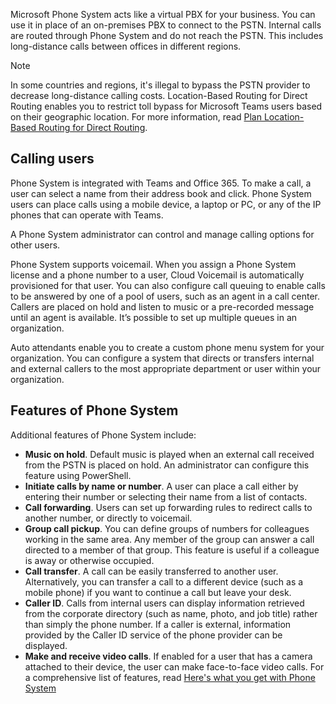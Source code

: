 Microsoft Phone System acts like a virtual PBX for your business. You can use it in place of an on-premises PBX to connect to the PSTN. Internal calls are routed through Phone System and do not reach the PSTN. This includes long-distance calls between offices in different regions.

> [!NOTE]
> In some countries and regions, it's illegal to bypass the PSTN provider to decrease long-distance calling costs. Location-Based Routing for Direct Routing enables you to restrict toll bypass for Microsoft Teams users based on their geographic location. For more information, read [Plan Location-Based Routing for Direct Routing]( https://docs.microsoft.com/microsoftteams/location-based-routing-plan).

## Calling users

Phone System is integrated with Teams and Office 365. To make a call, a user can select a name from their address book and click. Phone System users can place calls using a mobile device, a laptop or PC, or any of the IP phones that can operate with Teams.

A Phone System administrator can control and manage calling options for other users. 

Phone System supports voicemail. When you assign a Phone System license and a phone number to a user, Cloud Voicemail is automatically provisioned for that user.
You can also configure call queuing to enable calls to be answered by one of a pool of users, such as an agent in a call center. Callers are placed on hold and listen to music or a pre-recorded message until an agent is available. It’s possible to set up multiple queues in an organization.

Auto attendants enable you to create a custom phone menu system for your organization. You can configure a system that directs or transfers internal and external callers to the most appropriate department or user within your organization.

## Features of Phone System

Additional features of Phone System include:

- **Music on hold**. Default music is played when an external call received from the PSTN is placed on hold. An administrator can configure this feature using PowerShell.
- **Initiate calls by name or number**. A user can place a call either by entering their number or selecting their name from a list of contacts.
- **Call forwarding**. Users can set up forwarding rules to redirect calls to another number, or directly to voicemail.
- **Group call pickup**. You can define groups of numbers for colleagues working in the same area. Any member of the group can answer a call directed to a member of that group. This feature is useful if a colleague is away or otherwise occupied.
- **Call transfer**. A call can be easily transferred to another user. Alternatively, you can transfer a call to a different device (such as a mobile phone) if you want to continue a call but leave your desk.
- **Caller ID**. Calls from internal users can display information retrieved from the corporate directory (such as name, photo, and job title) rather than simply the phone number. If a caller is external, information provided by the Caller ID service of the phone provider can be displayed.
- **Make and receive video calls**. If enabled for a user that has a camera attached to their device, the user can make face-to-face video calls.
For a comprehensive list of features, read [Here's what you get with Phone System]( https://docs.microsoft.com/microsoftteams/here-s-what-you-get-with-phone-system)


